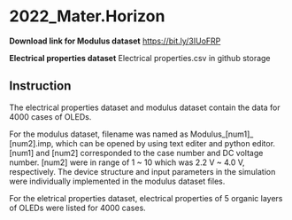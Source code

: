 # 2022_Mater.Horizon

**Download link for Modulus dataset**
https://bit.ly/3IUoFRP

**Electrical properties dataset**
Electrical properties.csv in github storage



## Instruction

The electrical properties dataset and modulus dataset contain the data for 4000 cases of OLEDs. 

For the modulus dataset, filename was named as Modulus_[num1]_ [num2].imp, which can be opened by using text editer and python editor. [num1] and [num2] corresponded to the case number and DC voltage number. [num2] were in range of 1 ~ 10 which was 2.2 V ~ 4.0 V, respectively. The device structure and input parameters in the simulation were individually implemented in the modulus dataset files. 

For the eletrical properties dataset, electrical properties of 5 organic layers of OLEDs were listed for 4000 cases. 
